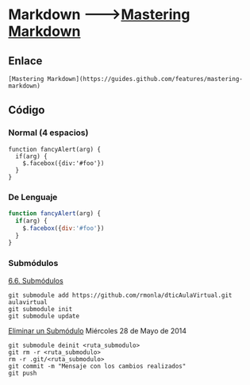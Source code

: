 # Markdown --->[Mastering Markdown](https://guides.github.com/features/mastering-markdown)
## Enlace
    [Mastering Markdown](https://guides.github.com/features/mastering-markdown)
## Código
### Normal (4 espacios)
    function fancyAlert(arg) {
      if(arg) {
        $.facebox({div:'#foo'})
      }
    }
### De Lenguaje
```javascript
function fancyAlert(arg) {
  if(arg) {
    $.facebox({div:'#foo'})
  }
}
```

### Submódulos
[6.6. Submódulos](https://uniwebsidad.com/libros/pro-git/capitulo-6/submodulos)

	git submodule add https://github.com/rmonla/dticAulaVirtual.git aulavirtual
	git submodule init
	git submodule update

[Eliminar un Submódulo](https://metadrop.net/articulos/eliminar-submodulo-git-submodule-deinit)
Miércoles 28 de Mayo de 2014

	git submodule deinit <ruta_submodulo> 
	git rm -r <ruta_submodulo>
	rm -r .git/<ruta_submodulo>
	git commit -m "Mensaje con los cambios realizados"
	git push
